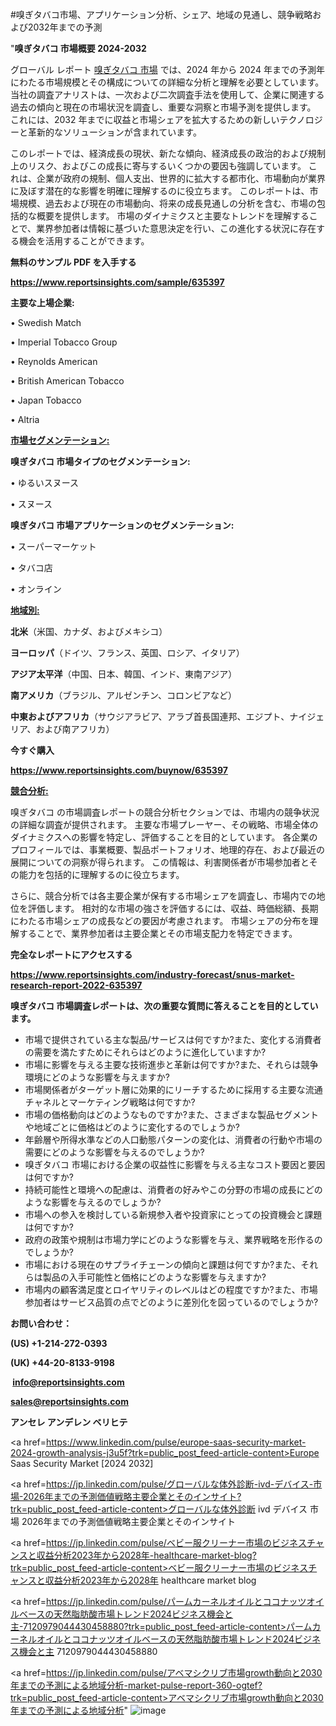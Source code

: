 #嗅ぎタバコ市場、アプリケーション分析、シェア、地域の見通し、競争戦略および2032年までの予測

"<strong>嗅ぎタバコ 市場概要 2024-2032</strong>

グローバル レポート <a href=https://www.reportsinsights.com/sample/635397>嗅ぎタバコ 市場</a> では、2024 年から 2024 年までの予測年にわたる市場規模とその構成についての詳細な分析と理解を必要としています。 当社の調査アナリストは、一次および二次調査手法を使用して、企業に関連する過去の傾向と現在の市場状況を調査し、重要な洞察と市場予測を提供します。 これには、2032 年までに収益と市場シェアを拡大​​するための新しいテクノロジーと革新的なソリューションが含まれています。

このレポートでは、経済成長の現状、新たな傾向、経済成長の政治的および規制上のリスク、およびこの成長に寄与するいくつかの要因も強調しています。 これは、企業が政府の規制、個人支出、世界的に拡大する都市化、市場動向が業界に及ぼす潜在的な影響を明確に理解するのに役立ちます。 このレポートは、市場規模、過去および現在の市場動向、将来の成長見通しの分析を含む、市場の包括的な概要を提供します。 市場のダイナミクスと主要なトレンドを理解することで、業界参加者は情報に基づいた意思決定を行い、この進化する状況に存在する機会を活用することができます。

<strong><b>無料のサンプル PDF を入手する</b></strong>

<a href=https://www.reportsinsights.com/sample/635397><strong><u>https://www.reportsinsights.com/sample/635397</u></strong></a>

<strong>主要な上場企業:</strong>

• Swedish Match

• Imperial Tobacco Group

• Reynolds American

• British American Tobacco

• Japan Tobacco

• Altria

<strong><u>市場セグメンテーション</u></strong><strong><u>:</u></strong>

<strong>嗅ぎタバコ 市場タイプのセグメンテーション:</strong>

• ゆるいスヌース

• スヌース

<strong>嗅ぎタバコ 市場アプリケーションのセグメンテーション:</strong>

• スーパーマーケット

• タバコ店

• オンライン

<strong><u>地域別</u></strong><strong><u>:</u></strong>

<strong>北米</strong>（米国、カナダ、およびメキシコ）

<strong>ヨーロッパ</strong>（ドイツ、フランス、英国、ロシア、イタリア）

<strong>アジア太平洋</strong>（中国、日本、韓国、インド、東南アジア）

<strong>南アメリカ</strong>（ブラジル、アルゼンチン、コロンビアなど）

<strong>中東およびアフリカ</strong>（サウジアラビア、アラブ首長国連邦、エジプト、ナイジェリア、および南アフリカ）

<strong>今すぐ購入</strong>

<a href=https://www.reportsinsights.com/buynow/635397><strong><u>https://www.reportsinsights.com/buynow/635397</u></strong></a>

<strong><u>競合分析:</u></strong>

嗅ぎタバコ の市場調査レポートの競合分析セクションでは、市場内の競争状況の詳細な調査が提供されます。 主要な市場プレーヤー、その戦略、市場全体のダイナミクスへの影響を特定し、評価することを目的としています。 各企業のプロフィールでは、事業概要、製品ポートフォリオ、地理的存在、および最近の展開についての洞察が得られます。 この情報は、利害関係者が市場参加者とその能力を包括的に理解するのに役立ちます。

さらに、競合分析では各主要企業が保有する市場シェアを調査し、市場内での地位を評価します。 相対的な市場の強さを評価するには、収益、時価総額、長期にわたる市場シェアの成長などの要因が考慮されます。 市場シェアの分布を理解することで、業界参加者は主要企業とその市場支配力を特定できます。

<strong>完全なレポートにアクセスする</strong>

<a href=https://www.reportsinsights.com/industry-forecast/snus-market-research-report-2022-635397><strong><u><b>https://www.reportsinsights.com/industry-forecast/snus-market-research-report-2022-635397</b></u></strong></a>

<strong><b>嗅ぎタバコ 市場調査レポートは、次の重要な質問に答えることを目的としています。</b></strong>
<ul>
  <li>市場で提供されている主な製品/サービスは何ですか?また、変化する消費者の需要を満たすためにそれらはどのように進化していますか?</li>
  <li>市場に影響を与える主要な技術進歩と革新は何ですか?また、それらは競争環境にどのような影響を与えますか?</li>
  <li>市場関係者がターゲット層に効果的にリーチするために採用する主要な流通チャネルとマーケティング戦略は何ですか?</li>
  <li>市場の価格動向はどのようなものですか?また、さまざまな製品セグメントや地域ごとに価格はどのように変化するのでしょうか?</li>
  <li>年齢層や所得水準などの人口動態パターンの変化は、消費者の行動や市場の需要にどのような影響を与えるのでしょうか?</li>
  <li>嗅ぎタバコ 市場における企業の収益性に影響を与える主なコスト要因と要因は何ですか?</li>
  <li>持続可能性と環境への配慮は、消費者の好みやこの分野の市場の成長にどのような影響を与えるのでしょうか?</li>
  <li>市場への参入を検討している新規参入者や投資家にとっての投資機会と課題は何ですか?</li>
  <li>政府の政策や規制は市場力学にどのような影響を与え、業界戦略を形作るのでしょうか?</li>
  <li>市場における現在のサプライチェーンの傾向と課題は何ですか?また、それらは製品の入手可能性と価格にどのような影響を与えますか?</li>
  <li>市場内の顧客満足度とロイヤリティのレベルはどの程度ですか?また、市場参加者はサービス品質の点でどのように差別化を図っているのでしょうか?</li>
</ul>
<strong>お問い合わせ：</strong>

<strong>(US) +1-214-272-0393</strong>

<strong>(UK) +44-20-8133-9198</strong>

<strong> </strong><a href=info@reportsinsights.com><strong><u>info@reportsinsights.com</u></strong></a>

<a href=sales@reportsinsights.com><strong><u>sales@reportsinsights.com</u></strong></a>

<strong>アンセレ アンデレン ベリヒテ</strong>

<a href=https://www.linkedin.com/pulse/europe-saas-security-market-2024-growth-analysis-j3u5f?trk=public_post_feed-article-content>Europe Saas Security Market [2024 2032]</a>

<a href=https://jp.linkedin.com/pulse/グローバルな体外診断-ivd-デバイス-市場-2026年までの予測価値戦略主要企業とそのインサイト?trk=public_post_feed-article-content>グローバルな体外診断 ivd デバイス 市場 2026年までの予測価値戦略主要企業とそのインサイト</a>

<a href=https://jp.linkedin.com/pulse/ベビー服クリーナー市場のビジネスチャンスと収益分析2023年から2028年-healthcare-market-blog?trk=public_post_feed-article-content>ベビー服クリーナー市場のビジネスチャンスと収益分析2023年から2028年 healthcare market blog</a>

<a href=https://jp.linkedin.com/pulse/パームカーネルオイルとココナッツオイルベースの天然脂肪酸市場トレンド2024ビジネス機会と主-7120979044430458880?trk=public_post_feed-article-content>パームカーネルオイルとココナッツオイルベースの天然脂肪酸市場トレンド2024ビジネス機会と主 7120979044430458880</a>

<a href=https://jp.linkedin.com/pulse/アベマシクリブ市場growth動向と2030年までの予測による地域分析-market-pulse-report-360-ogtef?trk=public_post_feed-article-content>アベマシクリブ市場growth動向と2030年までの予測による地域分析</a>"
![image](https://github.com/aanak123/RIMarketer1/assets/158471119/3e7c7b83-3da9-46bc-ac6a-97572967a607)
